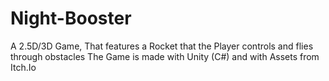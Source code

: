 # Night-Booster
A 2.5D/3D Game, That features a Rocket that the Player controls and flies through obstacles
The Game is made with Unity (C#) and with Assets from Itch.Io
